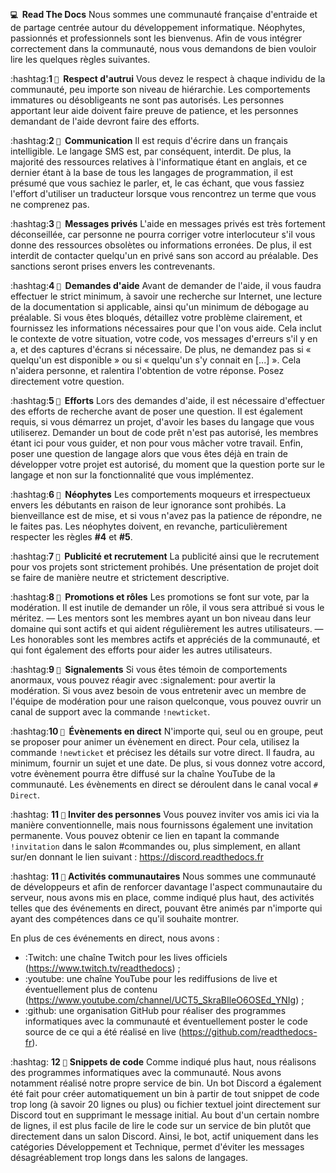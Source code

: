 **`💻` ឵឵ Read The Docs**
Nous sommes une communauté française d'entraide et de partage centrée autour du développement informatique. Néophytes, passionnés et professionnels sont les bienvenus. Afin de vous intégrer correctement dans la communauté, nous vous demandons de bien vouloir lire les quelques règles suivantes.

:hashtag:**1 `🔹` ឵឵ Respect d'autrui**
Vous devez le respect à chaque individu de la communauté, peu importe son niveau de hiérarchie. Les comportements immatures ou désobligeants ne sont pas autorisés. Les personnes apportant leur aide doivent faire preuve de patience, et les personnes demandant de l'aide devront faire des efforts.

:hashtag:**2 `🔹` ឵឵ Communication**
Il est requis d'écrire dans un français intelligible. Le langage SMS est, par conséquent, interdit. De plus, la majorité des ressources relatives à l'informatique étant en anglais, et ce dernier étant à la base de tous les langages de programmation, il est présumé que vous sachiez le parler, et, le cas échant, que vous fassiez l'effort d'utiliser un traducteur lorsque vous rencontrez un terme que vous ne comprenez pas.

:hashtag:**3 `🔹` ឵឵ Messages privés**
L'aide en messages privés est très fortement déconseillée, car personne ne pourra corriger votre interlocuteur s'il vous donne des ressources obsolètes ou informations erronées. De plus, il est interdit de contacter quelqu'un en privé sans son accord au préalable. Des sanctions seront prises envers les contrevenants.

:hashtag:**4 `🔹` ឵឵ Demandes d'aide**
Avant de demander de l'aide, il vous faudra effectuer le strict minimum, à savoir une recherche sur Internet, une lecture de la documentation si applicable, ainsi qu'un minimum de débogage au préalable. Si vous êtes bloqués, détaillez votre problème clairement, et fournissez les informations nécessaires pour que l'on vous aide. Cela inclut le contexte de votre situation, votre code, vos messages d'erreurs s'il y en a, et des captures d'écrans si nécessaire.
De plus, ne demandez pas si « quelqu'un est disponible » ou si « quelqu'un s'y connait en [...] ». Cela n'aidera personne, et ralentira l'obtention de votre réponse. Posez directement votre question.

:hashtag:**5 `🔹` ឵឵ Efforts**
Lors des demandes d'aide, il est nécessaire d'effectuer des efforts de recherche avant de poser une question. Il est également requis, si vous démarrez un projet, d'avoir les bases du langage que vous utiliserez. Demander un bout de code prêt n'est pas autorisé, les membres étant ici pour vous guider, et non pour vous mâcher votre travail. Enfin, poser une question de langage alors que vous êtes déjà en train de développer votre projet est autorisé, du moment que la question porte sur le langage et non sur la fonctionnalité que vous implémentez.

:hashtag:**6 `🔹` ឵឵ Néophytes**
Les comportements moqueurs et irrespectueux envers les débutants en raison de leur ignorance sont prohibés. La bienveillance est de mise, et si vous n'avez pas la patience de répondre, ne le faites pas. Les néophytes doivent, en revanche, particulièrement respecter les règles **#4** et **#5**.

:hashtag:**7 `🔹` ឵឵ Publicité et recrutement**
La publicité ainsi que le recrutement pour vos projets sont strictement prohibés. Une présentation de projet doit se faire de manière neutre et strictement descriptive.

:hashtag:**8 `🔹` ឵឵ Promotions et rôles**
Les promotions se font sur vote, par la modération. Il est inutile de demander un rôle, il vous sera attribué si vous le méritez.
— Les mentors sont les membres ayant un bon niveau dans leur domaine qui sont actifs et qui aident régulièrement les autres utilisateurs.
— Les honorables sont les membres actifs et appréciés de la communauté, et qui font également des efforts pour aider les autres utilisateurs.

:hashtag:**9 `🔹` ឵឵ Signalements**
Si vous êtes témoin de comportements anormaux, vous pouvez réagir avec :signalement: pour avertir la modération. Si vous avez besoin de vous entretenir avec un membre de l'équipe de modération pour une raison quelconque, vous pouvez ouvrir un canal de support avec la commande `!newticket`.

:hashtag:**10 `🔹` ឵឵ Évènements en direct**
N'importe qui, seul ou en groupe, peut se proposer pour animer un évènement en direct. Pour cela, utilisez la commande `!newticket` et précisez les détails sur votre direct. Il faudra, au minimum, fournir un sujet et une date. De plus, si vous donnez votre accord, votre évènement pourra être diffusé sur la chaîne YouTube de la communauté. Les évènements en direct se déroulent dans le canal vocal `# Direct`.

:hashtag: **11** `🔹` **Inviter des personnes**
Vous pouvez inviter vos amis ici via la manière conventionnelle, mais nous fournissons également une invitation permanente.
Vous pouvez obtenir ce lien en tapant la commande `!invitation` dans le salon #commandes ou, plus simplement, en allant sur/en donnant le lien suivant : https://discord.readthedocs.fr

:hashtag: **11** `🔹` **Activités communautaires**
Nous sommes une communauté de développeurs et afin de renforcer davantage l'aspect communautaire du serveur, nous avons mis en place, comme indiqué plus haut, des activités telles que des événements en direct, pouvant être animés par n'importe qui ayant des compétences dans ce qu'il souhaite montrer.

En plus de ces événements en direct, nous avons : 
- :Twitch: une chaîne Twitch pour les lives officiels (<https://www.twitch.tv/readthedocs>) ; 
- :youtube: une chaîne YouTube pour les rediffusions de live et éventuellement plus de contenu (<https://www.youtube.com/channel/UCT5_SkraBIleO6OSEd_YNIg>) ;
- :github: une organisation GitHub pour réaliser des programmes informatiques avec la communauté et éventuellement poster le code source de ce qui a été réalisé en live (<https://github.com/readthedocs-fr>).

:hashtag: **12** `🔹` **Snippets de code**
Comme indiqué plus haut, nous réalisons des programmes informatiques avec la communauté. Nous avons notamment réalisé notre propre service de bin.
Un bot Discord a également été fait pour créer automatiquement un bin à partir de tout snippet de code trop long (à savoir 20 lignes ou plus) ou fichier textuel joint directement sur Discord tout en supprimant le message initial.
Au bout d'un certain nombre de lignes, il est plus facile de lire le code sur un service de bin plutôt que directement dans un salon Discord.
Ainsi, le bot, actif uniquement dans les catégories Développement et Technique, permet d'éviter les messages désagréablement trop longs dans les salons de langages.
